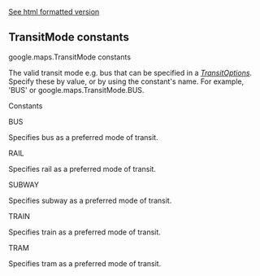[See html formatted version](https://huasofoundries.github.io/google-maps-documentation/TransitMode.html)


TransitMode constants
---------------------

google.maps.TransitMode constants

The valid transit mode e.g. bus that can be specified in a _[TransitOptions](https://github.com/amenadiel/google-maps-documentation/blob/master/docs/TransitOptions.md)_. Specify these by value, or by using the constant's name. For example, 'BUS' or google.maps.TransitMode.BUS.

Constants

BUS

Specifies bus as a preferred mode of transit.

RAIL

Specifies rail as a preferred mode of transit.

SUBWAY

Specifies subway as a preferred mode of transit.

TRAIN

Specifies train as a preferred mode of transit.

TRAM

Specifies tram as a preferred mode of transit.